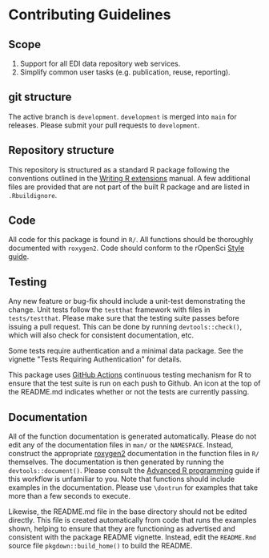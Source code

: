 # Contributing Guidelines

## Scope

1. Support for all EDI data repository web services.
2. Simplify common user tasks (e.g. publication, reuse, reporting).

## git structure

The active branch is `development`. `development` is merged into `main` for releases. Please submit your pull requests to `development`.

## Repository structure

This repository is structured as a standard R package following the conventions outlined in the [Writing R extensions](http://cran.r-project.org/doc/manuals/R-exts.html) manual. A few additional files are provided that are not part of the built R package and are listed in `.Rbuildignore`.

## Code

All code for this package is found in `R/`. All functions should be thoroughly documented with `roxygen2`. Code should conform to the rOpenSci [Style guide](https://github.com/ropensci/onboarding/blob/master/packaging_guide.md).

## Testing

Any new feature or bug-fix should include a unit-test demonstrating the change. Unit tests follow the `testthat` framework with files in `tests/testthat`. Please make sure that the testing suite passes before issuing a pull request. This can be done by running `devtools::check()`, which will also check for consistent documentation, etc.

Some tests require authentication and a minimal data package. See the vignette "Tests Requiring Authentication" for details.

This package uses [GitHub Actions](https://github.com/features/actions) continuous testing mechanism for R to ensure that the test suite is run on each push to Github. An icon at the top of the README.md indicates whether or not the tests are currently passing.

## Documentation

All of the function documentation is generated automatically. Please do not edit any of the documentation files in `man/`
or the `NAMESPACE`. Instead, construct the appropriate [roxygen2](https://cran.r-project.org/web/packages/roxygen2/index.html) documentation in the function files in `R/` themselves. The documentation is then generated by running the `devtools::document()`. Please consult the [Advanced R programming](http://adv-r.had.co.nz/) guide if this workflow is unfamiliar to you. Note that functions should include examples in the documentation. Please use `\dontrun` for examples that
take more than a few seconds to execute.

Likewise, the README.md file in the base directory should not be edited directly. This file is created automatically from code that runs the examples shown, helping to ensure that they are functioning as advertised and consistent with the package README vignette. Instead, edit the `README.Rmd` source file `pkgdown::build_home()` to build
the README.
